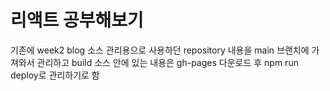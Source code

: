 # 리액트 공부해보기
기존에 week2 blog 소스 관리용으로 사용하던 repository 내용을 main 브랜치에 가져와서 관리하고 build 소스 안에 있는 내용은 gh-pages 다운로드 후 npm run deploy로 관리하기로 함